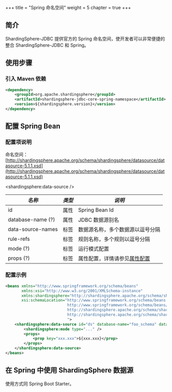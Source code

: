 +++
title = "Spring 命名空间"
weight = 5
chapter = true
+++

## 简介

ShardingSphere-JDBC 提供官方的 Spring 命名空间，使开发者可以非常便捷的整合 ShardingSphere-JDBC 和 Spring。

## 使用步骤

### 引入 Maven 依赖

```xml
<dependency>
    <groupId>org.apache.shardingsphere</groupId>
    <artifactId>shardingsphere-jdbc-core-spring-namespace</artifactId>
    <version>${shardingsphere.version}</version>
</dependency>
```

## 配置 Spring Bean

### 配置项说明

命名空间：[http://shardingsphere.apache.org/schema/shardingsphere/datasource/datasource-5.1.1.xsd](http://shardingsphere.apache.org/schema/shardingsphere/datasource/datasource-5.1.1.xsd)

\<shardingsphere:data-source />

| *名称*             | *类型* | *说明*                                                                            |
| ----------------- | ----- | --------------------------------------------------------------------------------- |
| id                | 属性  | Spring Bean Id                                                                     |
| database-name (?)   | 属性  | JDBC 数据源别名                                                                      |
| data-source-names | 标签  | 数据源名称，多个数据源以逗号分隔                                                         |
| rule-refs         | 标签  | 规则名称，多个规则以逗号分隔                                                            |
| mode (?)          | 标签  | 运行模式配置                                                                         |
| props (?)         | 标签  | 属性配置，详情请参见[属性配置](/cn/user-manual/shardingsphere-jdbc/props) |

### 配置示例

```xml
<beans xmlns="http://www.springframework.org/schema/beans"
       xmlns:xsi="http://www.w3.org/2001/XMLSchema-instance"
       xmlns:shardingsphere="http://shardingsphere.apache.org/schema/shardingsphere/datasource"
       xsi:schemaLocation="http://www.springframework.org/schema/beans 
                           http://www.springframework.org/schema/beans/spring-beans.xsd 
                           http://shardingsphere.apache.org/schema/shardingsphere/datasource
                           http://shardingsphere.apache.org/schema/shardingsphere/datasource/datasource.xsd
                           ">
    <shardingsphere:data-source id="ds" database-name="foo_schema" data-source-names="..." rule-refs="...">
        <shardingsphere:mode type="..." />
        <props>
            <prop key="xxx.xxx">${xxx.xxx}</prop>
        </props>
    </shardingsphere:data-source>
</beans>
```

## 在 Spring 中使用 ShardingSphere 数据源

使用方式同 Spring Boot Starter。
